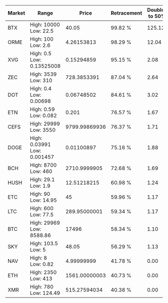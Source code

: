 | Market | Range | Price| Retracement | Doubles to 50% |
| --- | --- | --- | --- | --- |
| BTX | High: 10000<br />Low: 22.5 | 40.05 | 99.82 % | 125.12 |
| ORME | High: 100<br />Low: 2.6 | 4.26153813 | 98.29 % | 12.04 |
| XVG | High: 0.5<br />Low: 0.13525008 | 0.15294859 | 95.15 % | 2.08 |
| ZEC | High: 3539<br />Low: 310 | 728.3853391 | 87.04 % | 2.64 |
| DOT | High: 0.4<br />Low: 0.00698 | 0.06748502 | 84.61 % | 3.02 |
| ETN | High: 0.59<br />Low: 0.082 | 0.201 | 76.57 % | 1.67 |
| CEFS | High: 29999<br />Low: 3550 | 9799.99869936 | 76.37 % | 1.71 |
| DOGE | High: 0.03991<br />Low: 0.001457 | 0.01100897 | 75.16 % | 1.88 |
| BCH | High: 8700<br />Low: 460 | 2710.9999905 | 72.68 % | 1.69 |
| HUSH | High: 29.1<br />Low: 1.9 | 12.51218215 | 60.98 % | 1.24 |
| ETC | High: 90<br />Low: 14.95 | 45 | 59.96 % | 1.17 |
| LTC | High: 600<br />Low: 77.5 | 289.95000001 | 59.34 % | 1.17 |
| BTC | High: 29969<br />Low: 8588.86 | 17496 | 58.34 % | 1.10 |
| SKY | High: 103.5<br />Low: 5 | 48.05 | 56.29 % | 1.13 |
| NAV | High: 8<br />Low: 0.82 | 4.99999999 | 41.78 % | 0.00 |
| ETH | High: 2350<br />Low: 413 | 1561.00000003 | 40.73 % | 0.00 |
| XMR | High: 780<br />Low: 124.49 | 515.27594034 | 40.38 % | 0.00 |
